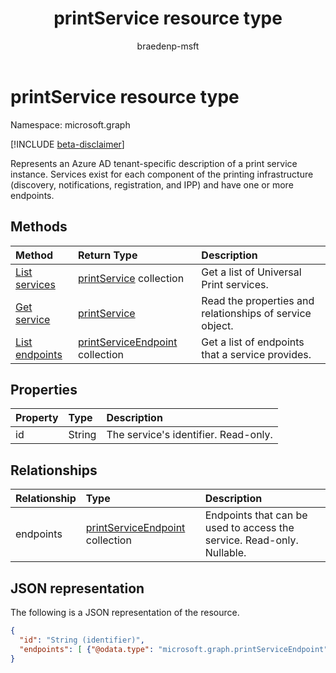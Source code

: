﻿---
title: printService resource type
description: Represents an Azure AD tenant-specific description of a print service instance. Services exist for each component of the printing infrastructure (e.g., discovery, notifications, registration and IPP) and have one or more endpoints.
author: braedenp-msft
localization_priority: Normal
ms.prod: universal-print
doc_type: resourcePageType
---

# printService resource type

Namespace: microsoft.graph

[!INCLUDE [beta-disclaimer](../../includes/beta-disclaimer.md)]

Represents an Azure AD tenant-specific description of a print service instance. Services exist for each component of the printing infrastructure (discovery, notifications, registration, and IPP) and have one or more endpoints.

## Methods

| Method                                                  | Return Type                                                | Description                                              |
| :------------------------------------------------------ | :--------------------------------------------------------- | :------------------------------------------------------- |
| [List services](../api/print-list-services.md)          | [printService](printservice.md) collection                 | Get a list of Universal Print services.                  |
| [Get service](../api/printservice-get.md)               | [printService](printservice.md)                            | Read the properties and relationships of service object. |
| [List endpoints](../api/printservice-list-endpoints.md) | [printServiceEndpoint](printserviceendpoint.md) collection | Get a list of endpoints that a service provides.         |

## Properties

| Property | Type   | Description                          |
| :------- | :----- | :----------------------------------- |
| id       | String | The service's identifier. Read-only. |

## Relationships

| Relationship | Type                                                       | Description                                                            |
| :----------- | :--------------------------------------------------------- | :--------------------------------------------------------------------- |
| endpoints    | [printServiceEndpoint](printserviceendpoint.md) collection | Endpoints that can be used to access the service. Read-only. Nullable. |

## JSON representation

The following is a JSON representation of the resource.

<!-- {
  "blockType": "resource",
  "optionalProperties": [

  ],
  "@odata.type": "microsoft.graph.printService",
  "keyProperty": "id",
  "baseType":"microsoft.graph.entity"
}-->

```json
{
  "id": "String (identifier)",
  "endpoints": [ {"@odata.type": "microsoft.graph.printServiceEndpoint"} ]
}

```

<!-- uuid: 8fcb5dbc-d5aa-4681-8e31-b001d5168d79
2015-10-25 14:57:30 UTC -->

<!-- {
  "type": "#page.annotation",
  "description": "printService resource",
  "keywords": "",
  "section": "documentation",
  "tocPath": ""
}-->
